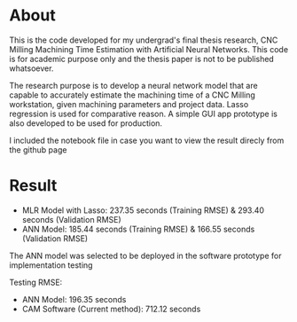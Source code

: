 # About
This is the code developed for my undergrad's final thesis research, CNC Milling Machining Time Estimation with Artificial Neural Networks. This code is for academic purpose only and the thesis paper is not to be published whatsoever.

The research purpose is to develop a neural network model that are capable to accurately estimate the machining time of a CNC Milling workstation, given machining parameters and project data. Lasso regression is used for comparative reason. A simple GUI app prototype is also developed to be used for production.

I included the notebook file in case you want to view the result direcly from the github page

# Result
* MLR Model with Lasso: 237.35 seconds (Training RMSE) & 293.40 seconds (Validation RMSE)
* ANN Model: 185.44 seconds (Training RMSE) & 166.55 seconds (Validation RMSE)

The ANN model was selected to be deployed in the software prototype for implementation testing

Testing RMSE:
* ANN Model: 196.35 seconds
* CAM Software (Current method): 712.12 seconds
